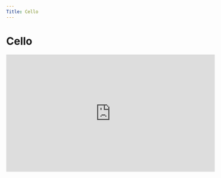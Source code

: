 ```yaml
---
Title: Cello
---
```


# Cello

<iframe width="560" height="315" src="https://www.youtube.com/embed/pL0g-Dz28lk" title="YouTube video player" frameborder="0" allow="accelerometer; autoplay; clipboard-write; encrypted-media; gyroscope; picture-in-picture; web-share" allowfullscreen></iframe>